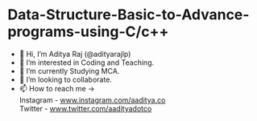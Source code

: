 # Data-Structure-Basic-to-Advance-programs-using-C/c++


- 👋 Hi, I’m  Aditya Raj (@adityarajlp)
- 👀 I’m interested in Coding and Teaching.
- 🌱 I’m currently Studying MCA.
- 💞️ I’m looking to collaborate.
- 📫 How to reach me ->                
    Instagram - www.instagram.com/aaditya.co  
    Twitter - www.twitter.com/aadityadotco
